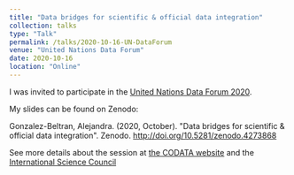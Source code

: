 ```yaml
---
title: "Data bridges for scientific & official data integration"
collection: talks
type: "Talk"
permalink: /talks/2020-10-16-UN-DataForum
venue: "United Nations Data Forum"
date: 2020-10-16
location: "Online"
---
```


I was invited to participate in the [United Nations Data Forum 2020](https://unstats.un.org/unsd/undataforum/).

My slides can be found on Zenodo:

Gonzalez-Beltran, Alejandra. (2020, October). "Data bridges for scientific & official data integration". Zenodo. http://doi.org/10.5281/zenodo.4273868

See more details about the session at [the CODATA website](https://codata.org/multi-stakeholder-data-bridges-recording-of-our-live-discussion-relating-to-our-un-data-forum-session/) and the
[International Science Council](https://council.science/events/discussion-event-un-data-forum/)

